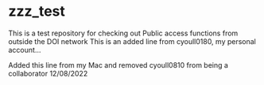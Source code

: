 # zzz_test
This is a test repository for checking out Public access functions from outside the DOI network
This is an added line from cyoull0180, my personal account...

Added this line from my Mac and removed cyoull0810 from being a collaborator 12/08/2022

